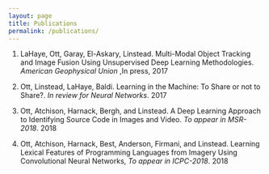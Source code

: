 ```yaml
---
layout: page
title: Publications
permalink: /publications/
---
```


1. LaHaye, Ott, Garay, El-Askary, Linstead. Multi-Modal Object Tracking and Image Fusion Using Unsupervised Deep Learning Methodologies.
*American Geophysical Union* ,In press, 2017

2. Ott, Linstead, LaHaye, Baldi. Learning in the Machine: To Share or not to Share?.
*In review for Neural Networks*. 2017

3. Ott, Atchison, Harnack, Bergh, and Linstead.
A Deep Learning Approach to Identifying Source Code in Images and Video. *To appear in MSR-2018*. 2018

4. Ott, Atchison, Harnack, Best, Anderson, Firmani, and Linstead.
Learning Lexical Features of Programming Languages from Imagery Using Convolutional Neural Networks, *To appear in ICPC-2018*. 2018
